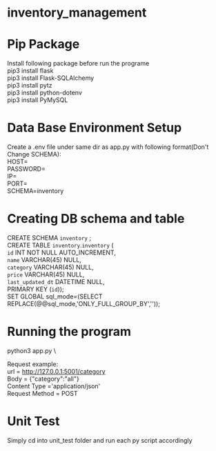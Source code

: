 # inventory_management

# Pip Package
Install following package before run the programe  \
pip3 install flask  \
pip3 install Flask-SQLAlchemy  \
pip3 install pytz  \
pip3 install python-dotenv  \
pip3 install PyMySQL

# Data Base Environment Setup
Create a .env file under same dir as app.py with following format(Don't Change SCHEMA):  \
HOST=  \
PASSWORD=  \
IP=  \
PORT=  \
SCHEMA=inventory

# Creating DB schema and table
CREATE SCHEMA `inventory` ;  \
CREATE TABLE `inventory`.`inventory` (  \
  `id` INT NOT NULL AUTO_INCREMENT,  \
  `name` VARCHAR(45) NULL,  \
  `category` VARCHAR(45) NULL,  \
  `price` VARCHAR(45) NULL,  \
  `last_updated_dt` DATETIME NULL,  \
  PRIMARY KEY (`id`));  \
SET GLOBAL sql_mode=(SELECT REPLACE(@@sql_mode,'ONLY_FULL_GROUP_BY',''));

# Running the program
python3 app.py  \

Request example:  \
url = http://127.0.0.1:5001/category  \
Body = {"category":"all"}  \
Content Type ='application/json'  \
Request Method = POST

# Unit Test
Simply cd into unit_test folder and run each py script accordingly

